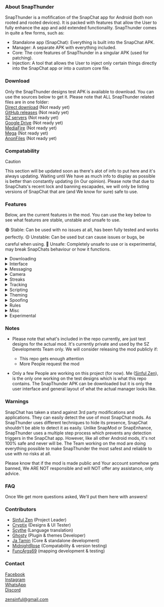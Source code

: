 ### About SnapThunder
SnapThunder is a mofification of the SnapChat app for Android (both non rooted and rooted devices). It is packed with features that allow the User to fully enhance the app and add extended functionality. SnapThunder comes in quite a few forms, such as:  
- Standalone app (SnapChat): Everything is built into the SnapChat APK.  
- Manager: A separate APK with everything included.  
- Core: The core features of SnapThunder in a singular APK (used for patching).  
- Injection: A tool that allows the User to inject only certain things directly into the SnapChat app or into a custom core file.  

### Download
Only the SnapThunder designs test APK is available to download. You can use the sources below to get it. Please note that ALL SnapThunder related files are in one folder:  
[Direct download](https://google.com/404) (Not ready yet)  
[GitHub releases](https://google.com/404) (Not ready yet)  
[SZ servers](https://google.com/404) (Not ready yet)  
[Google Drive](https://google.com/404) (Not ready yet)  
[MediaFire](https://google.com/404) (Not ready yet)  
[Mega](https://google.com/404) (Not ready yet)  
[AnonFiles](https://google.com/404) (Not ready yet)  

### Compatability
> [!Caution] 
> This section will be updated soon as there's alot of info to put here and it's always updating. Waiting until We have as much info to display as possible is better than constantly updating (in Our opinion). Please note that due to SnapChats's recent lock and banning escapades, we will only be listing versions of SnapChat that are (and We know for sure) safe to use.

### Features
Below, are the current features in the mod. You can use the key below to see what features are stable, unstable and unsafe to use.

🟢 Stable: Can be used with no issues at all, has been fully tested and works perfectly.
🟡 Unstable: Can be used but can cause issues or bugs, be careful when using.
🔴 Unsafe: Completely unsafe to use or is experimental, may break SnapChats behaviour or how it functions.

<details closed>
  <summary>Downloading</summary>
   
- `🟢 Save Folder`
- `🟢 Auto Download Sources`
- `🟢 Prevent Self Auto Download`
- `🟢 Path Format`
- `🟢 Allow Duplicates`
- `🟢 Merge Overlays`
- `🟢 Force Image Format`
- `🟢 Force Voice Note Format`
- `🟢 Auto Download Voice Notes`
- `🟢 Download Profile Pictures`
- `🟢 Opera Download Button`
- `🟢 Download Context Menu`
- `🟢 FFMPEG Options`
- `🟢 Logging`
- `🟢 Custom Path Format`
- `🟢 Download All Snaps`
- `🟢 Download All Voice Notes`
- `🟢 Download All Stickers`

</details>

<details closed>
  <summary>Interface</summary>
   
- `🟢 Friend Feed Menu Buttons`
- `🟢 Auto Close Friend Feed Menu`
- `🟢 Friend Feed Message Preview`
- `🟢 Snap Preview`
- `🟢 Bootstrap Overrides`
- `🟢 Enhanced Friend Map NameTags`
- `🟢 Prevent Message List Scrolling`
- `🟢 Streak Expiration Info`
- `🟢 Hide Friend Feed Entry`
- `🟢 Hide Streak Restoring`
- `🟢 Hide Quick Add (Friend Feed)`
- `🟢 Hide Story Suggestions`
- `🟢 Hide Interface Components`
- `🟢 Opera Media Quick Info`
- `🟢 Old Bitmoji Selfie`
- `🟢 Disable SpotLights`
- `🟢 Vertical Story Viewer`
- `🟢 Messaging Indicators`
- `🟢 Stealth Mode Indicator`
- `🟢 Text Overrides`

</details>

<details closed>
  <summary>Messaging</summary>
   
- `🟢 Bypass Screenshot Detection`
- `🟢 Anonymous Story Viewing`
- `🟢 Prevent Story ReWatch Indicator`
- `🟢 Hide "Peeking" Notification`
- `🟢 Hide Bitmoji Presence`
- `🟢 Hide "Typing" Notifications`
- `🟢 This section will be updated soon!`
- `🟢 Unlimited Snap Viewing`
- `🟢 Automatically Mark As Read`
- `🟢 Mark Snap As Seen Button`
- `🟢 Skip When Marking As Seen`
- `🟢 Loop Media Playback`
- `🟢 Disable Replay In Friend Feed`
- `🟢 Half Swipe Notifier`
- `🟢 Call Start Confirmation`
- `🟢 Unlimited Conversation Pinning`
- `🟢 Auto Save Messages`
- `🟢 Prevent Message Sending`
- `🟢 Friend Mutification Notifier`
- `🟢 Enhanced Notifications`
- `🟢 Notification Blacklist`
- `🟢 Message Logger`
- `🟢 Gallery Media Send Override`
- `🟢 Strip Media Metadata`
- `🟢 Bypass Message Retention Policy`
- `🟢 Bypass Message Action Restrictions`
- `🟢 Remove Locked Groups Status`

</details>

<details closed>
  <summary>Camera</summary>
   
- `🟢 Disable Cameras`
- `🟢 Immersive Preview`
- `🟢 Black Photos`
- `🟢 Custom Frame Rate (Front)`
- `🟢 Custom Frame Rate (Back)`
- `🟢 HEVC Recording`
- `🟢 Force Camera Source Encoding`
- `🟢 Custom Resolution`
- `🟢 Override Front Resolution`
- `🟢 Override Back Resolution`

</details>

<details closed>
  <summary>Streaks</summary>
   
- `🟢 Reminder Interval`
- `🟢 Remaining Time`
- `🟢 Group Notifications`

</details>

<details closed>
  <summary>Tracking</summary>
   
- `🟢 Record Messaging Events`
- `🟢 Allow Background Running`
- `🟢 Auto Purge`

</details>

<details closed>
  <summary>Scripting</summary>
   
- `🟢 Developer Mode`
- `🟡 Experimental Mode`
- `🟢 Module Folder`
- `🟢 Auto Reload`
- `🟢 Integrated UI`
- `🟢 Disable Log Anonymization`
- `🟡 Scripts Store`
- `🟡 Create Script`
- `🟡 Manage Scripts`
- `🟢 Import From File`
- `🟢 Import From URL`
- `🟡 Upload Scripts To GitHub`

</details>

<details closed>
  <summary>Theming</summary>
   
- `🟡 Installed Themes`
- `🟡 Themes Store`
- `🟡 Manage Themes`
- `🟢 Preset Themes`
- `🟢 Create Theme`
- `🟡 Experimental Themes`
- `🟢 Import From File`
- `🟢 Import From URL`
- `🟡 Upload Themes To GitHub`

</details>

<details closed>
  <summary>Spoofing</summary>
   
- `🔴 Enable SnapThunder Spoofing (Full)`
- `🔴 Enable Spoofing FailSafe`
- `🟢 Spoof IPV4 Address`
- `🟢 Spoof IPV6 Address`
- `🟢 Spoof MAC Address`
- `🟢 Spoof SnapChat Version`
- `🔴 Enable Trigger Protection`
- `🔴 Enable In-App Action Spoofing`
- `🟢 Spoof Package Name`
- `🟢 Spoof Android ID`
- `🟢 Spoof Fingerprint ID`
- `🟢 Spoof SDK Info`
- `🟢 Enable SnapThunder Server Re-Routing`
- `🟡 Disable VPN Detection`
- `🟡 Disable Mock Location Detection`

</details>

<details closed>
  <summary>Rules</summary>
   
- `🟢 Stealth Mode`
- `🟢 Auto Download`
- `🟢 Auto Save`
- `🟢 Automatically Open Snaps`
- `🟢 Unsaveable Messages`

</details>

<details closed>
  <summary>Misc</summary>
   
- `🟢 Enhanced Location`
- `🟢 SnapChat Plus`
- `🟢 Media Upload Quality`
- `🟢 Disable Confirmation Dialogs`
- `🟢 Disable Metrics`
- `🟢 Disable Tracking`
- `🟢 Disable Story Sections`
- `🟢 Disable Ads`
- `🟢 Disable Custom Tabs`
- `🟢 Disable Permission Requests`
- `🟢 Disable Memories (Snap Feed)`
- `🟢 Show Usernames In SpotLights`
- `🟢 Bypass Video Length Restrictions`
- `🟢 Default Video Playback Rate`
- `🟢 Video Playback Rate Slider`
- `🟢 Disable Google Play Service Dialogs`
- `🟢 Default Volume Controls`
- `🟢 Disable Telecom Framework`
- `🟢 Hide Active Music`
- `🟢 Disable Snap Splitting`

</details>

<details closed>
  <summary>Experimental</summary>
   
- `🟡 Enable SnapThunder Dev Options`
- `🟡 Enable Dev Overlays`
- `🟢 Run SnapThunder AIO Test`
- `🟢 Native Hooking`
- `🟢 Convert Messages Locally`
- `🟢 Media File Picker`
- `🟢 Story Logger`
- `🟢 Call Recorder`
- `🟢 Account Switcher`
- `🟢 Better Transcript`
- `🟢 Voice Note Auto Play`
- `🟢 Edit Messages`
- `🟢 Context Menu Fix`
- `🟢 COF Experiments`
- `🟢 App Lock`
- `🟢 Infinite Story Boost`
- `🟢 My Eyes Only Bypass`
- `🟢 No Friend Score Delay`
- `🟢 Best Friend Pinning`
- `🟢 End-To-End Encryption`
- `🟢 Hidden SnapChat Plus Features`
- `🟢 Bespoke Streak Expiry Format`
- `🟢 Add Friend Source Spoof`
- `🟢 Prevent Forced Logout`

</details>

### Notes
- Please note that what's included in the repo currently, are just test designs for the actual mod. It's currently private and used by the SZ Developments Team only. We will consider releasing the mod publicly if:  
  - This repo gets enough attention  
  - More People request the mod  
 
- Only a few People are working on this project (for now). Me ([Sinful Zen](https://github.com/SinfulZen/SnapThunder)), is the only one working on the test designs which is what this repo contains. The SnapThunder APK can be downloaded but it is only the user interface and general layout of what the actual manager looks like.

### Warnings
SnapChat has taken a stand against 3rd party modifications and applications. They can easily detect the use of most SnapChat mods. As SnapThunder uses different techniques to hide its presence, SnapChat shouldn't be able to detect it as easily. Unlike SnapMod or SnapEnhance, SnapThunder uses a multiple step process which prevents any detection triggers in the SnapChat app. However, like all other Android mods, it's not 100% safe and never will be. The Team working on the mod are doing everything possible to make SnapThunder the most safest and reliable to use with no risks at all.  

Please know that if the mod is made public and Your account somehow gets banned, We ARE NOT responsible and will NOT offer any assistance, only advice.

### FAQ
Once We get more questions asked, We'll put them here with answers!

### Contributors
 - [Sinful Zen](https://github.com/SinfulZen/SnapThunder) (Project Leader)  
 - [Cryptix](https://github.com/SinfulZen/SnapThunder) (Designs & UI Tester)  
 - [Scythe](https://github.com/SinfulZen/SnapThunder) (Language translation)  
 - [Ghosty](https://github.com/SinfulZen/SnapThunder) (Plugin & themes Developer)  
 - [Ja Tamin](https://github.com/SinfulZen/SnapThunder) (Core & standalone development)  
 - [MidnightRose](https://github.com/SinfulZen/SnapThunder) (Compatability & version testing)  
 - [FuncArgs69](https://github.com/SinfulZen/SnapThunder) (mapping development & testing)

### Contact
[Facebook](https://facebook.com/sinful.zen)  
[Instagram](https://instagram.com/zen.sinful)  
[WhatsApp](https://wa.me/07551349188)  
[Discord](https://discord.com/users/785812234667556877)  

[zensinful@gmail.com](https://gmail.com)  
